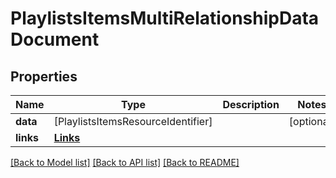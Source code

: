 # PlaylistsItemsMultiRelationshipDataDocument

## Properties
Name | Type | Description | Notes
------------ | ------------- | ------------- | -------------
**data** | [PlaylistsItemsResourceIdentifier] |  | [optional] 
**links** | [**Links**](Links.md) |  | 

[[Back to Model list]](../README.md#documentation-for-models) [[Back to API list]](../README.md#documentation-for-api-endpoints) [[Back to README]](../README.md)


